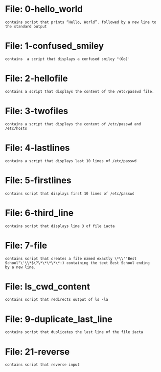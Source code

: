 # File: 0-hello_world
	contains script that prints “Hello, World”, followed by a new line to the standard output

# File: 1-confused_smiley
	contains  a script that displays a confused smiley "(Ôo)'

# File: 2-hellofile
	contains a script that displays the content of the /etc/passwd file.

# File: 3-twofiles
	contains a script that displays the content of /etc/passwd and /etc/hosts

# File: 4-lastlines
	contains a script that displays last 10 lines of /etc/passwd

# File: 5-firstlines
	contains script that displays first 10 lines of /etc/passwd

# File: 6-third_line
	contains script that displays line 3 of file iacta

# File: 7-file
	contains script that creates a file named exactly \*\\'"Best School"\'\\*$\?\*\*\*\*\*:) containing the text Best School ending 	by a new line.

# File: ls_cwd_content
	contains script that redirects output of ls -la

# File: 9-duplicate_last_line 
	contains script that duplicates the last line of the file iacta

# File: 21-reverse
	contains script that reverse input 
